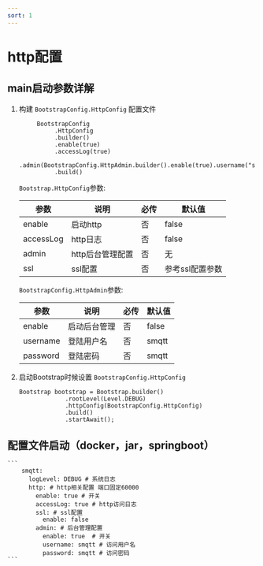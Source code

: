 ```yaml
---
sort: 1
---
```


#  http配置

## main启动参数详解

1. 构建 `BootstrapConfig.HttpConfig` 配置文件
    
    ```
         BootstrapConfig
              .HttpConfig
              .builder()
              .enable(true)
              .accessLog(true)
              .admin(BootstrapConfig.HttpAdmin.builder().enable(true).username("smqtt").password("smqtt").build())
              .build()
    ```

    `Bootstrap.HttpConfig`参数:
    
    |  参数   | 说明  | 必传  |默认值  |
    |  ----  | ----  |----  |----  |
    | enable  | 启动http |否 |false  |
    | accessLog  | http日志 |否 |false  |
    | admin  | http后台管理配置 | 否|无  |
    | ssl  | ssl配置| 否 | 参考ssl配置参数|
    
    `BootstrapConfig.HttpAdmin`参数:
    
    |  参数   | 说明  | 必传  |默认值  |
    |  ----  | ----  |----  |----  |
    | enable  | 启动后台管理 |否 |false  |
    | username  | 登陆用户名 |否 |smqtt  |
    | password  | 登陆密码 | 否|smqtt  |

2. 启动Bootstrap时候设置 `BootstrapConfig.HttpConfig`

    ```
    Bootstrap bootstrap = Bootstrap.builder()
                 .rootLevel(Level.DEBUG)
                 .httpConfig(BootstrapConfig.HttpConfig)
                 .build()
                 .startAwait();
    ```

## 配置文件启动（docker，jar，springboot）

    ```
        smqtt:
          logLevel: DEBUG # 系统日志
          http: # http相关配置 端口固定60000
            enable: true # 开关
            accessLog: true # http访问日志
            ssl: # ssl配置
              enable: false
            admin: # 后台管理配置
              enable: true  # 开关
              username: smqtt # 访问用户名
              password: smqtt # 访问密码
    ```